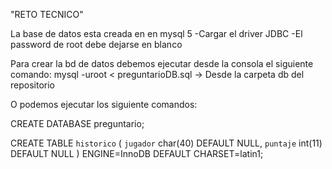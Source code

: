 "RETO TECNICO" 

La base de datos esta creada en en mysql 5
-Cargar el driver JDBC
-El password de root debe dejarse en blanco

Para crear la bd de datos debemos ejecutar desde la consola el siguiente comando:
       mysql -uroot < preguntarioDB.sql -> Desde la carpeta db del repositorio
 
O podemos ejecutar los siguiente comandos:
 
 CREATE DATABASE preguntario;
 
 CREATE TABLE `historico` (
  `jugador` char(40) DEFAULT NULL,
  `puntaje` int(11) DEFAULT NULL
) ENGINE=InnoDB DEFAULT CHARSET=latin1;
 
 



